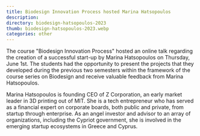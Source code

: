```yaml
---
title: Biodesign Innovation Process hosted Marina Hatsopoulos
description:
directory: biodesign-hatsopoulos-2023
thumb: biodesign-hatsopoulos-2023.webp
categories: other
---
```

The course "Biodesign Innovation Process" hosted an online talk regarding the creation of a successful start-up by Marina Hatsopoulos on Thursday, June 1st. The students had the opportunity to present the projects that they developed during the previous two semesters within the framework of the course series on Biodesign and receive valuable feedback from Marina Hatsopoulos.

Marina Hatsopoulos is founding CEO of Z Corporation, an early market leader in 3D printing out of MIT. She is a tech entrepreneur who has served as a financial expert on corporate boards, both public and private, from startup through enterprise. As an angel investor and advisor to an array of organizations, including the Cypriot government, she is involved in the emerging startup ecosystems in Greece and Cyprus.
